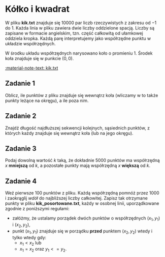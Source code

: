 # Kółko i kwadrat

W pliku **kik.txt** znajduje się $10000$ par liczb rzeczywistych z zakresu od $-1$ do $1$. Każda linia w pliku zawiera dwie liczby oddzielone spacją. Liczby są zapisane w formacie angielskim, tzn. część całkowitą od ułamkowej oddziela kropka. Każdą parę interpretujemy jako współrzędne punktu w układzie współrzędnych.

W środku układu współrzędnych narysowano koło o promieniu $1$. Środek koła znajduje się w punkcie $(0,0)$.

[:material-note-text: kik.txt](../../../../assets/kik.txt)

## Zadanie 1

Oblicz, ile punktów z pliku znajduje się wewnątrz koła (wliczamy w to także punkty leżące na okręgu), a ile poza nim.

## Zadanie 2

Znajdź długość najdłuższej sekwencji kolejnych, sąsiednich punktów, z których każdy znajduje się wewnątrz koła (lub na jego okręgu).

## Zadanie 3

Podaj dowolną wartość $k$ taką, że dokładnie $5000$ punktów ma współrzędną $x$ **mniejszą** od $k$, a pozostałe punkty mają współrzędną $x$ **większą** od $k$.

## Zadanie 4

Weź pierwsze $100$ punktów z pliku. Każdą współrzędną pomnóż przez $1000$ i zaokrąglij $w dół$ do najbliższej liczby całkowitej. Zapisz tak otrzymane punkty w pliku **kik_posortowane.txt**, każdy w osobnej linii, uporządkowane zgodnie z poniższymi regułami:

- załóżmy, że ustalamy porządek dwóch punktów o współrzędnych $(x_1,y_1)$ i $(x_2,y_2)$,
- punkt $(x_1,y_1)$ znajduje się w porządku **przed** punktem $(x_2,y_2)$ wtedy i tylko wtedy gdy:
  - $x_1<x_2$ lub
  - $x_1=x_2$ oraz $y_1<=y_2$.
